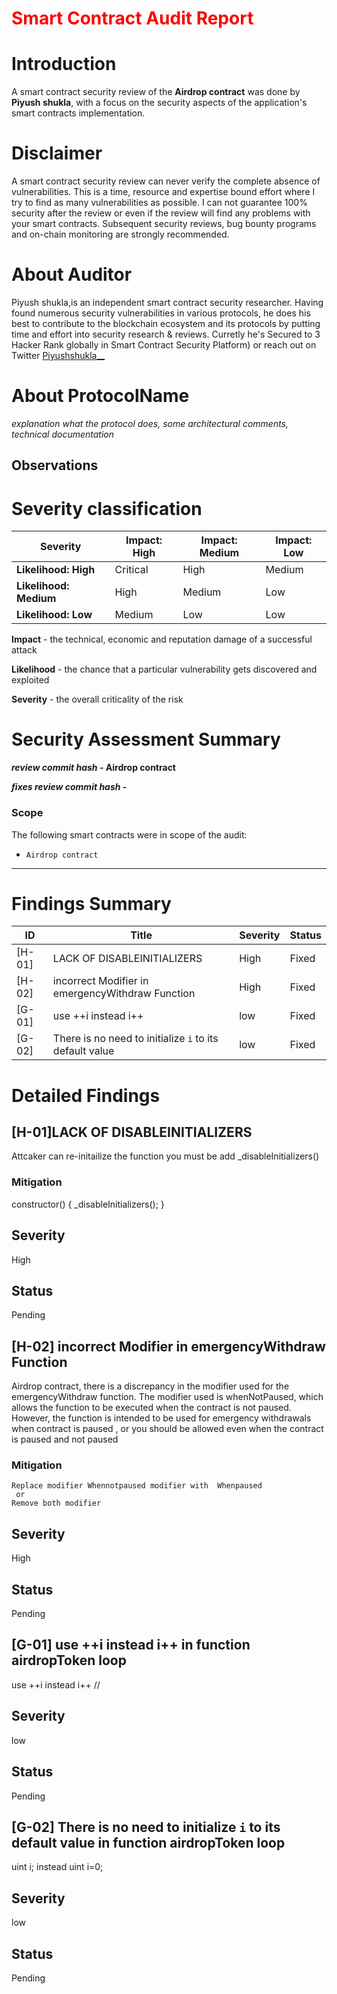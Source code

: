 
 # <span style="color:red">Smart Contract Audit Report </span>

# Introduction

A smart contract security review of the **Airdrop contract**  was done by **Piyush shukla**, with a focus on the security aspects of the application's smart contracts implementation.

# Disclaimer

A smart contract security review can never verify the complete absence of vulnerabilities. This is a time, resource and expertise bound effort where I try to find as many vulnerabilities as possible. I can not guarantee 100% security after the review or even if the review will find any problems with your smart contracts. Subsequent security reviews, bug bounty programs and on-chain monitoring are strongly recommended.

# About **Auditor**

Piyush shukla,is an independent smart contract security researcher. Having found numerous security vulnerabilities in various protocols, he does his best to contribute to the blockchain ecosystem and its protocols by putting time and effort into security research & reviews. Curretly he's Secured to 3 Hacker Rank globally in Smart Contract Security Platform) or reach out on Twitter [Piyushshukla__](https://www.linkedin.com/in/piyush-shukla-44b7a11b1/)

# About **ProtocolName**

_explanation what the protocol does, some architectural comments, technical documentation_

## Observations


# Severity classification

| Severity               | Impact: High | Impact: Medium | Impact: Low |
| ---------------------- | ------------ | -------------- | ----------- |
| **Likelihood: High**   | Critical     | High           | Medium      |
| **Likelihood: Medium** | High         | Medium         | Low         |
| **Likelihood: Low**    | Medium       | Low            | Low         |

**Impact** - the technical, economic and reputation damage of a successful attack

**Likelihood** - the chance that a particular vulnerability gets discovered and exploited

**Severity** - the overall criticality of the risk

# Security Assessment Summary

**_review commit hash_ - Airdrop contract**

**_fixes review commit hash_ - [](github.com)**

### Scope

The following smart contracts were in scope of the audit:

- `Airdrop contract`

---

# Findings Summary

| ID     | Title                      | Severity | Status |
| ------ | -----------------------    | -------- | ------ |
| [H-01] | LACK OF DISABLEINITIALIZERS | High      | Fixed  |
| [H-02] | incorrect Modifier in emergencyWithdraw Function   | High      | Fixed   |
| [G-01] | use ++i instead i++ | low  | Fixed  |
| [G-02] | There is no need to initialize `i` to its default value | low      | Fixed  |




# Detailed Findings


## [H-01]LACK OF DISABLEINITIALIZERS

Attcaker can  re-initailize the function you must be add _disableInitializers()

### Mitigation

constructor() {
        _disableInitializers();
    }

## Severity
High

## Status
Pending

## [H-02]  incorrect Modifier in emergencyWithdraw Function 

Airdrop contract, there is a discrepancy in the modifier used for the emergencyWithdraw function. The modifier used is whenNotPaused, which allows the function to be executed when the contract is not paused. However, the function is intended to be used for emergency withdrawals when contract is paused , or you should be allowed even when the contract is paused and not paused 


### Mitigation
```
Replace modifier Whennotpaused modifier with  Whenpaused
 or
Remove both modifier 
```
## Severity
High

## Status
Pending

## [G-01] use ++i instead i++ in function airdropToken loop

use ++i instead i++ //
## Severity
low

## Status
Pending

## [G-02] There is no need to initialize `i` to its default value in function airdropToken loop

uint i; instead uint i=0; 

## Severity
low

## Status
Pending
